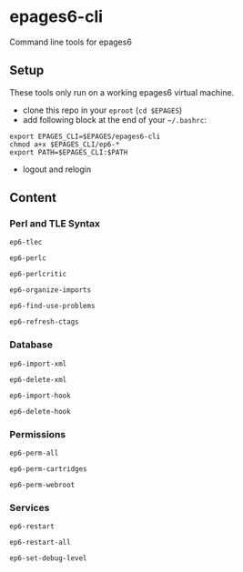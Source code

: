 epages6-cli
===========

Command line tools for epages6

## Setup

These tools only run on a working epages6 virtual machine.

- clone this repo in your `eproot` (`cd $EPAGES`)
- add following block at the end of your `~/.bashrc`: 
```
export EPAGES_CLI=$EPAGES/epages6-cli
chmod a+x $EPAGES_CLI/ep6-*
export PATH=$EPAGES_CLI:$PATH
```
- logout and relogin

## Content

### Perl and TLE Syntax

`ep6-tlec`

`ep6-perlc`

`ep6-perlcritic`

`ep6-organize-imports`

`ep6-find-use-problems`

`ep6-refresh-ctags`


### Database

`ep6-import-xml`

`ep6-delete-xml`

`ep6-import-hook`

`ep6-delete-hook`


### Permissions

`ep6-perm-all`

`ep6-perm-cartridges`

`ep6-perm-webroot`


### Services

`ep6-restart`

`ep6-restart-all`

`ep6-set-debug-level`
